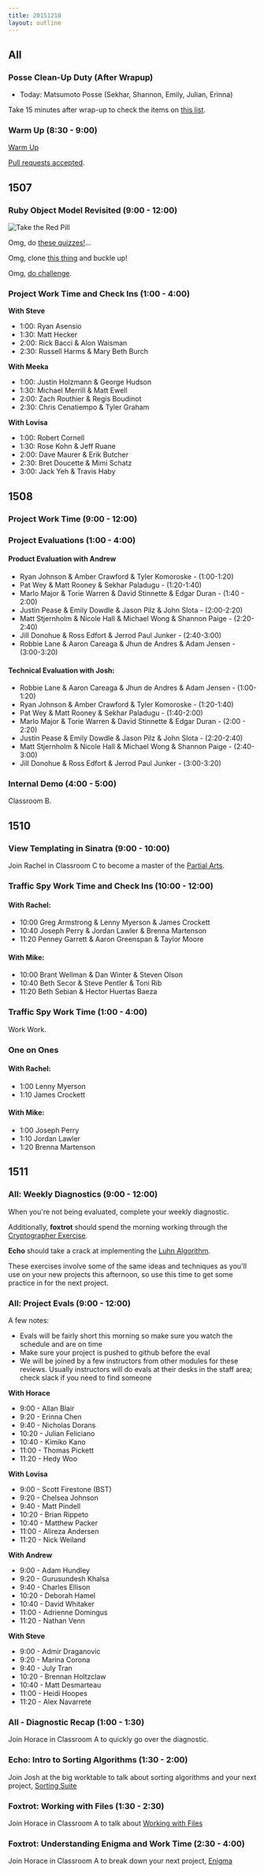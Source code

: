 ```yaml
---
title: 20151210
layout: outline
---
```


## All

### Posse Clean-Up Duty (After Wrapup)

* Today: Matsumoto Posse (Sekhar, Shannon, Emily, Julian, Erinna)

Take 15 minutes after wrap-up to check the items on [this list](https://gist.github.com/rwarbelow/f5cfe4333402d043ef2e).

### Warm Up (8:30 - 9:00)

[Warm Up](https://thewarmup.herokuapp.com)

[Pull requests accepted](https://github.com/mikedao/the-warm-up).

## 1507

### Ruby Object Model Revisited (9:00 - 12:00)

![Take the Red Pill](https://s3.amazonaws.com/josh.cheek/images/scratch/ruby-object-model-matrix.png)

Omg, do [these quizzes!](https://quizzes-ruby-object-model.herokuapp.com/1)...

Omg, clone [this thing](https://github.com/JoshCheek/object-model-with-lovisa) and buckle up!

Omg, [do challenge](https://gist.github.com/JoshCheek/ad9f70a6d855be9ed50d).

### Project Work Time and Check Ins (1:00 - 4:00)

**With Steve**

* 1:00: Ryan Asensio
* 1:30: Matt Hecker
* 2:00: Rick Bacci & Alon Waisman
* 2:30: Russell Harms & Mary Beth Burch

**With Meeka**

* 1:00: Justin Holzmann & George Hudson
* 1:30: Michael Merrill & Matt Ewell
* 2:00: Zach Routhier & Regis Boudinot
* 2:30: Chris Cenatiempo & Tyler Graham

**With Lovisa**

* 1:00: Robert Cornell
* 1:30: Rose Kohn & Jeff Ruane
* 2:00: Dave Maurer & Erik Butcher
* 2:30: Bret Doucette & Mimi Schatz
* 3:00: Jack Yeh & Travis Haby

## 1508

### Project Work Time (9:00 - 12:00)

### Project Evaluations (1:00 - 4:00)

#### Product Evaluation with Andrew

* Ryan Johnson & Amber Crawford & Tyler Komoroske - (1:00-1:20)
* Pat Wey & Matt Rooney & Sekhar Paladugu - (1:20-1:40)
* Marlo Major & Torie Warren & David Stinnette & Edgar Duran - (1:40 - 2:00)
* Justin Pease & Emily Dowdle & Jason Pilz & John Slota - (2:00-2:20)
* Matt Stjernholm & Nicole Hall & Michael Wong & Shannon Paige - (2:20-2:40)
* Jill Donohue & Ross Edfort & Jerrod Paul Junker - (2:40-3:00)
* Robbie Lane & Aaron Careaga & Jhun de Andres & Adam Jensen - (3:00-3:20)

#### Technical Evaluation with Josh:

* Robbie Lane & Aaron Careaga & Jhun de Andres & Adam Jensen - (1:00-1:20)
* Ryan Johnson & Amber Crawford & Tyler Komoroske - (1:20-1:40)
* Pat Wey & Matt Rooney & Sekhar Paladugu - (1:40-2:00)
* Marlo Major & Torie Warren & David Stinnette & Edgar Duran - (2:00 - 2:20)
* Justin Pease & Emily Dowdle & Jason Pilz & John Slota - (2:20-2:40)
* Matt Stjernholm & Nicole Hall & Michael Wong & Shannon Paige - (2:40-3:00)
* Jill Donohue & Ross Edfort & Jerrod Paul Junker - (3:00-3:20)

### Internal Demo (4:00 - 5:00)

Classroom B.


## 1510

### View Templating in Sinatra (9:00 - 10:00)

Join Rachel in Classroom C to become a master of the [Partial Arts](https://github.com/turingschool-examples/partial-arts).

### Traffic Spy Work Time and Check Ins (10:00 - 12:00)

#### With Rachel:

* 10:00 Greg Armstrong & Lenny Myerson & James Crockett
* 10:40 Joseph Perry & Jordan Lawler & Brenna Martenson
* 11:20 Penney Garrett & Aaron Greenspan & Taylor Moore

#### With Mike:

* 10:00 Brant Wellman & Dan Winter & Steven Olson
* 10:40 Beth Secor & Steve Pentler & Toni Rib
* 11:20 Beth Sebian & Hector Huertas Baeza

### Traffic Spy Work Time (1:00 - 4:00)

Work Work.

### One on Ones

#### With Rachel:

* 1:00 Lenny Myerson
* 1:10 James Crockett

#### With Mike:

* 1:00 Joseph Perry
* 1:10 Jordan Lawler
* 1:20 Brenna Martenson

## 1511

### All: Weekly Diagnostics (9:00 - 12:00)

When you're not being evaluated, complete your weekly diagnostic.

Additionally, **foxtrot** should spend the morning working
through the [Cryptographer Exercise](https://github.com/turingschool/challenges/blob/master/cryptographer.markdown).

**Echo** should take a crack at implementing the [Luhn Algorithm](https://github.com/turingschool/challenges/blob/master/credit_check.markdown).

These exercises involve some of the same ideas and techniques
as you'll use on your new projects this afternoon, so use this
time to get some practice in for the next project.

### All: Project Evals (9:00 - 12:00)

A few notes:

* Evals will be fairly short this morning so make sure you
watch the schedule and are on time
* Make sure your project is pushed to github before the eval
* We will be joined by a few instructors from other modules
for these reviews. Usually instructors will do evals at their
desks in the staff area; check slack if you need to find someone

__With Horace__

* 9:00  - Allan Blair
* 9:20  - Erinna Chen
* 9:40  - Nicholas Dorans
* 10:20 - Julian Feliciano
* 10:40 - Kimiko Kano
* 11:00 - Thomas Pickett
* 11:20 - Hedy Woo

__With Lovisa__

* 9:00  - Scott Firestone (BST)
* 9:20  - Chelsea Johnson
* 9:40  - Matt Pindell
* 10:20 - Brian Rippeto
* 10:40 - Matthew Packer
* 11:00 - Alireza Andersen
* 11:20 - Nick Weiland

__With Andrew__

* 9:00  - Adam Hundley
* 9:20  - Gurusundesh Khalsa
* 9:40  - Charles Ellison
* 10:20 - Deborah Hamel
* 10:40 - David Whitaker
* 11:00 - Adrienne Domingus
* 11:20 - Nathan Venn

__With Steve__

* 9:00  - Admir Draganovic
* 9:20  - Marina Corona
* 9:40  - July Tran
* 10:20 - Brennan Holtzclaw
* 10:40 - Matt Desmarteau
* 11:00 - Heidi Hoopes
* 11:20 - Alex Navarrete

### All - Diagnostic Recap (1:00 - 1:30)

Join Horace in Classroom A to quickly go over the diagnostic.

### Echo: Intro to Sorting Algorithms (1:30 - 2:00)

Join Josh at the big worktable to talk about sorting algorithms
and your next project, [Sorting Suite](https://github.com/turingschool/curriculum/blob/master/source/projects/sorting_suite.markdown)

### Foxtrot: Working with Files (1:30 - 2:30)

Join Horace in Classroom A to talk about [Working with Files](https://github.com/turingschool/lesson_plans/blob/master/ruby_01-object_oriented_programming_with_ruby/working_with_files.markdown)

### Foxtrot: Understanding Enigma and Work Time (2:30 - 4:00)

Join Horace in Classroom A to break down your next project,
[Enigma](https://github.com/turingschool/curriculum/blob/master/source/projects/enigma.markdown)

